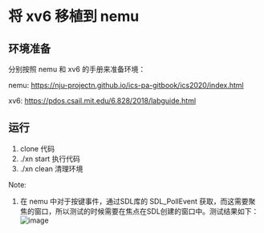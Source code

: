 # 将 xv6 移植到 nemu

## 环境准备
分别按照 nemu 和 xv6 的手册来准备环境：

nemu: https://nju-projectn.github.io/ics-pa-gitbook/ics2020/index.html

xv6: https://pdos.csail.mit.edu/6.828/2018/labguide.html

## 运行
1. clone 代码
2. ./xn start 执行代码
3. ./xn clean 清理环境

Note: 

1. 在 nemu 中对于按键事件，通过SDL库的 SDL_PollEvent 获取，而这需要聚焦的窗口，所以测试的时候需要在焦点在SDL创建的窗口中。测试结果如下：
![image](https://user-images.githubusercontent.com/65274647/234832580-6963d2e6-bf6b-4363-8fe8-c1c5ca912679.png)
